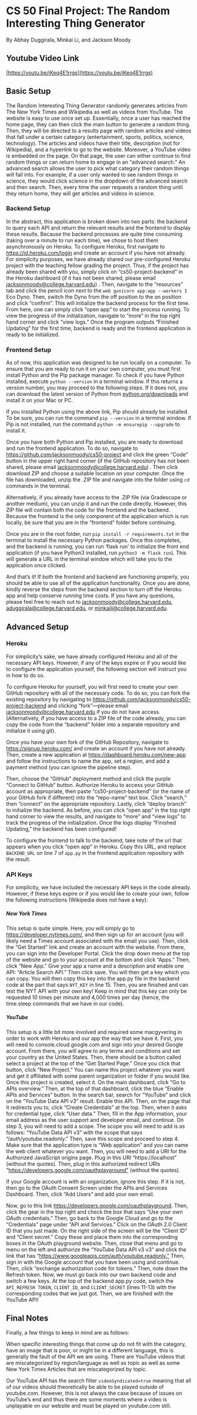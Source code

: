 # CS 50 Final Project: The Random Interesting Thing Generator
By Abhay Duggirala, Minkai Li, and Jackson Moody

## Youtube Video Link
[https://youtu.be/iKeq4E1rrgs](https://youtu.be/iKeq4E1rrgs)

## Basic Setup
The Random Interesting Thing Generator randomly generates articles from The New York Times and Wikipedia as well as videos from YouTube. The website is easy to use once set up. Essentially, once a user has reached the home page, they can then click the main button to generate a random thing. Then, they will be directed to a results page with random articles and videos that fall under a certain category (entertainment, sports, politics, science, technology). The articles and videos have their title, description (not for Wikipedia), and a hyperlink to go to the website. Moreover, a YouTube video is embedded on the page. On that page, the user can either continue to find random things or can return home to engage in an “advanced search.” An advanced search allows the user to pick what category their random things will fall into. For example, if a user only wanted to see random things in science, they would click science in the dropdown of the advanced search and then search. Then, every time the user requests a random thing until they return home, they will get articles and videos in science. 

### Backend Setup
In the abstract, this application is broken down into two parts: the backend to query each API and return the relevant results and the frontend to display these results. Because the backend processes are quite time consuming (taking over a minute to run each time), we chose to host them asynchronously on Heroku. To configure Heroku, first navigate to https://id.heroku.com/login and create an account if you have not already. For simplicity purposes, we have already shared our pre-configured Heroku project with the teaching fellow grading the project. Thus, if the project has already been shared with you, simply click on “cs50-project-backend” in the Heroku dashboard (if it has not been shared, please email jacksonmoody@college.harvard.edu) . Then, navigate to the “resources” tab and click the pencil icon next to the `web gunicorn app:app --workers 1` Eco Dyno. Then, switch the Dyno from the off position to the on position and click “confirm”. This will initialize the backend process for the first time. From here, one can simply click “open app” to start the process running. To view the progress of the initialization, navigate to “more” in the top right hand corner and click “view logs.” Once the program outputs “Finished Updating” for the first time, backend is ready and the frontend application  is ready to be initialized. 

### Frontend Setup
As of now, this application was designed to be run locally on a computer. To ensure that you are ready to run it on your own computer, you must first install Python and the Pip package manager. To check if you have Python installed, execute `python --version` in a terminal window. If this returns a version number, you may proceed to the following steps. If it does not, you can download the latest version of Python from [python.org/downloads](python.org/downloads) and install it on your Mac or PC. 

If you installed Python using the above link, Pip should already be installed. To be sure, you can run the command `pip --version` in a terminal window. If Pip is not installed, run the command `python -m ensurepip --upgrade` to install it. 

Once you have both Python and Pip installed, you are ready to download and run the frontend application. To do so, navigate to https://github.com/jacksonmoody/cs50-project and click the green “Code” button in the upper right hand corner (if the GitHub repository has not been shared, please email jacksonmoody@college.harvard.edu) . Then click download ZIP and choose a suitable location on your computer. Once the file has downloaded, unzip the .ZIP file and navigate into the folder using `cd` commands in the terminal. 

Alternatively, if you already have access to the .ZIP file (via Gradescope or another medium), you can unzip it and run the code directly. However, this ZIP file will contain both the code for the frontend and the backend. Because the frontend is the only component of the application which is run locally, be sure that you are in the “frontend” folder before continuing. 
	
Once you are in the root folder, run `pip install -r requirements.txt` in the terminal to install the necessary Python packages. Once this completes, and the backend is running, you can run ‘flask run’ to initialize the front end application (if you have Python3 installed, run `python3 -m flask run`). This will generate a URL in the terminal window which will take you to the application once clicked. 

And that’s it! If both the frontend and backend are functioning properly, you should be able to use all of the application functionality. Once you are done, kindly reverse the steps from the backend section to turn off the Heroku app and help conserve running time costs. If you have any questions, please feel free to reach out to jacksonmoody@college.harvard.edu, aduggirala@college.harvard.edu, or minkaili@college.harvard.edu.  

## Advanced Setup
### Heroku
For simplicity’s sake, we have already configured Heroku and all of the necessary API keys. However, if any of the keys expire or if you would like to configure the application yourself, the following section will instruct you in how to do so. 

To configure Heroku for yourself, you will first need to create your own GitHub repository with all of the necessary code. To do so, you can fork the existing repository by navigating to https://github.com/jacksonmoody/cs50-project-backend and clicking “fork”—please email jacksonmoody@college.harvard.edu if you do not have access. (Alternatively, if you have access to a ZIP file of the code already, you can copy the code from the “backend” folder into a separate repository and initialize it using git). 

Once you have your own fork of the GitHub Repository, navigate to https://signup.heroku.com/ and create an account if you have not already. Then, create a new application at https://dashboard.heroku.com/new-app and follow the instructions to name the app, set a region, and add a payment method (you can ignore the pipeline step). 

Then, choose the “GitHub” deployment method and click the purple “Connect to GitHub” button. Authorize Heroku to access your GitHub account as appropriate, then paste “cs50-project-backend” (or the name of your GitHub fork if different) into the “repo-name” text box. Click “search,” then “connect” on the appropriate repository.  Lastly, click “deploy branch” to initialize the backend. As before, you can click “open app” in the top right hand corner to view the results, and navigate to “more” and “view logs” to track the progress of the initialization. Once the logs display “Finished Updating,” the backend has been configured! 

To configure the frontend to talk to the backend, take note of the url that appears when you click “open app” in Heroku. Copy this URL, and replace `BACKEND_URL` on line 7 of `app.py` in the frontend application repository with the result.

### API Keys
For simplicity, we have included the necessary API keys in the code already. However, if these keys expire or if you would like to create your own, follow the following instructions (Wikipedia does not have a key): 

##### New York Times
This setup is quite simple. Here, you will simply go to https://developer.nytimes.com/, and then sign up for an account (you will likely need a Times account associated with the email you use). Then, click the “Get Started” link and create an account with the website.  From there, you can sign into the Developer Portal. Click the drop down menu at the top of the website and go to your account at the bottom and click “Apps.” Then, click “New App.” Give your app a name and a description and enable one API: “Article Search API.” Then click save. You will then get a key which you can copy. You will then copy this key into the app.py file in the backend code at the part that says `NYT_KEY` in line 15.  Then, you are finished and can test the NYT API with your own key! Keep in mind that this key can only be requested 10 times per minute and 4,000 times per day (hence, the time.sleep commands that we have in our code).

##### YouTube
This setup is a little bit more involved and required some macgyvering in order to work with Heroku and our app the way that we have it. First, you will need to console.cloud.google.com and sign into your desired Google account. From there, you will agree to any terms and conditions and set your country as the United States. Then, there should be a button called select a project at the top of the “Get Started Page.” Once you click that button, click “New Project.” You can name this project whatever you want and get it affiliated with some parent organization or folder if you would like. Once this project is created, select it. On the main dashboard, click “Go to APIs overview.” Then, at the top of that dashboard, click the blue “Enable APIs and Services” button. In the search bar, search for “YouTube” and click on the “YouTube Data API v3” result. Enable this API. Then, on the page that it redirects you to, click “Create Credentials” at the top. Then, when it asks for credential type, click “User data.” Then, fill in the App information, your email address as the user support and developer email, and continue. On step 3, you will need to add a scope. The scope you will need to add is as follows: “YouTube Data API v3” with the scope that says “/auth/youtube.readonly.” Then, save this scope and proceed to step 4. Make sure that the application type is “Web application” and you can name the web client whatever you want. Then, you will need to add a URI for the Authorized JavaScript origins page. Plug in this URI “https://localhost” (without the quotes). Then, plug in this authorized redirect URIs “https://developers.google.com/oauthplayground” (without the quotes). 

If your Google account is with an organization, ignore this step. If it is not, then go to the OAuth Consent Screen under the APIs and Services Dashboard. Then, click “Add Users” and add your own email. 

Now, go to this link https://developers.google.com/oauthplayground. Then, click the gear in the top right and check the box that says “Use your own OAuth credentials.” Then, go back to the Google Cloud and go to the “Credentials” page under “API and Services.” Click on the OAuth 2.0 Client ID that you just made. On the right side of the screen will be the “Client ID” and “Client secret.” Copy these and place them into the corresponding boxes in the OAuth playground website. Then, close that menu and go to menu on the left and authorize the “YouTube Data API v3 v3” and click the link that has “https://www.googleapis.com/auth/youtube.readonly.” Then, sign in with the Google account that you have been using and continue. Then, click “exchange authorization code for tokens.” Then, note down the Refresh token. Now, we must go back into our own backend code and switch a few keys. At the top of the backend app.py code, switch the `API_REFRESH TOKEN`, `CLIENT_ID`, and `CLIENT_SECRET` (lines 11-13) with the corresponding codes that we just got. Then, we are finished with the YouTube API!

## Final Notes
Finally, a few things to keep in mind are as follows:

When specific interesting things that come up do not fit with the category, have an image that is poor, or might be in a different language, this is generally the fault of the API we are using. There are YouTube videos that are miscategorized by region/language as well as topic as well as some New York Times Articles that are miscategorized by topic. 

Our YouTube API has the search filter `videoSyndicated=true` meaning that all of our videos should theoretically be able to be played outside of youtube.com. However, this is not always the case because of issues on YouTube’s end and thus there are some moments where a video is unplayable on our website and must be played on youtube.com still.


